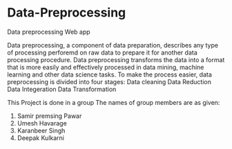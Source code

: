 # Data-Preprocessing
Data preprocessing Web app   

Data preprocessing, a component of data preparation, describes any type of processing perforemd on raw data to prepare it for another  data processing procedure. Data preprocessing transforms the data into a format that is more easily and effectively 
processed in data mining, machine learning and other data science tasks. 
To make the process easier, data preprocessing is divided into four stages:
Data cleaning
Data Reduction 
Data Integeration
Data Transformation



This Project is done in a group The names of group members are as given:
1. Samir premsing Pawar
2. Umesh Havarage 
3. Karanbeer Singh 
4. Deepak Kulkarni
